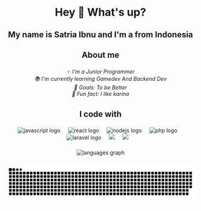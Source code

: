 <h1 align="center">Hey 👋 What's up?</h1>

###

<h2 align="center">My name is Satria Ibnu and I'm a from Indonesia</h2>

###

<h2 align="center">About me</h2>

###

<h6 align="center">✨ I'm a Junior Programmer<br>📚 I'm currently learning Gamedev And Backend Dev<br>🎯 Goals: To be Better<br>🎲 Fun fact: I like karina</h6>

###

<h2 align="center">I code with</h2>

###

<div align="center">
  <img src="https://cdn.jsdelivr.net/gh/devicons/devicon/icons/javascript/javascript-original.svg" height="40" alt="javascript logo"  />
  <img width="12" />
  <img src="https://cdn.jsdelivr.net/gh/devicons/devicon/icons/react/react-original.svg" height="40" alt="react logo"  />
  <img width="12" />
  <img src="https://cdn.jsdelivr.net/gh/devicons/devicon/icons/nodejs/nodejs-original.svg" height="40" alt="nodejs logo"  />
  <img width="12" />
  <img src="https://cdn.jsdelivr.net/gh/devicons/devicon/icons/php/php-original.svg" height="40" alt="php logo"  />
  <img width="12" />
  <img src="https://cdn.jsdelivr.net/gh/devicons/devicon/icons/laravel/laravel-original.svg" height="40" alt="laravel logo"  />
  <img width="12" />
  <img src="https://cdn.jsdelivr.net/gh/devicons/devicon@latest/icons/go/go-original.svg" />
  <img width="12" />
  <img src="https://cdn.jsdelivr.net/gh/devicons/devicon@latest/icons/godot/godot-original.svg" />
  <img width="12" />





</div>



###

 <div align="center">
    <img src="https://github-readme-stats.vercel.app/api/top-langs?username=Sanuuu24&locale=en&hide_title=false&layout=compact&card_width=320&langs_count=5&theme=dracula&hide_border=false" height="150" alt="languages graph"  />      

</div>


###
  




###



###

<picture align="center">

  
  <source media="(prefers-color-scheme: dark)" srcset="https://raw.githubusercontent.com/platane/platane/output/github-contribution-grid-snake-dark.svg">
  <source media="(prefers-color-scheme: light)" srcset="https://raw.githubusercontent.com/platane/platane/output/github-contribution-grid-snake.svg">
  <img alt="github contribution grid snake animation" src="https://raw.githubusercontent.com/platane/platane/output/github-contribution-grid-snake.svg">
</picture>
